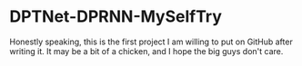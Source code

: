 # DPTNet-DPRNN-MySelfTry
Honestly speaking, this is the first project I am willing to put on GitHub after writing it. It may be a bit of a chicken, and I hope the big guys don't care. 
